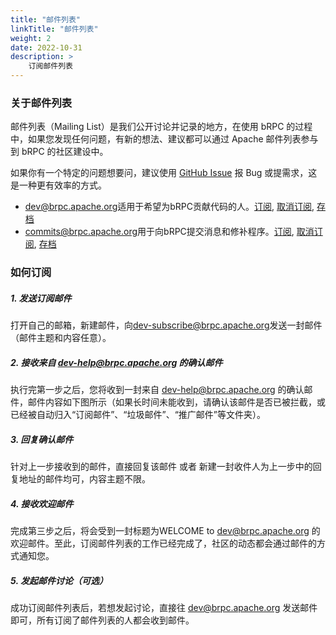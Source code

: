 ```yaml
---
title: "邮件列表"
linkTitle: "邮件列表"
weight: 2
date: 2022-10-31
description: >
    订阅邮件列表
---
```

### 关于邮件列表

邮件列表（Mailing List）是我们公开讨论并记录的地方，在使用 bRPC 的过程中，如果您发现任何问题，有新的想法、建议都可以通过 Apache 邮件列表参与到 bRPC 的社区建设中。

如果你有一个特定的问题想要问，建议使用 [GitHub Issue](https://github.com/apache/incubator-brpc/issues/new/choose) 报 Bug 或提需求，这是一种更有效率的方式。

* [dev@brpc.apache.org](dev@brpc.apache.org)适用于希望为bRPC贡献代码的人。[订阅](mailto:dev-subscribe@brpc.apache.org?subject=send%20this%20email%20to%20subscribe), [取消订阅](mailto:dev-unsubscribe@brpc.apache.org?subject=send%20this%20email%20to%20unsubscribe), [存档](https://www.mail-archive.com/dev@brpc.apache.org/)
* [commits@brpc.apache.org](commits@brpc.apache.org)用于向bRPC提交消息和修补程序。[订阅](mailto:commits-subscribe@brpc.apache.org?subject=send%20this%20email%20to%20subscribe), [取消订阅](mailto:commits-unsubscribe@brpc.apache.org?subject=send%20this%20email%20to%20unsubscribe), [存档](https://www.mail-archive.com/commits@brpc.apache.org/)

### 如何订阅

##### 1. 发送订阅邮件
打开自己的邮箱，新建邮件，向[dev-subscribe@brpc.apache.org](mailto:dev-subscribe@brpc.apache.org?subject=send%20this%20email%20to%20subscribe)发送一封邮件（邮件主题和内容任意）。

##### 2. 接收来自 dev-help@brpc.apache.org 的确认邮件

执行完第一步之后，您将收到一封来自 dev-help@brpc.apache.org 的确认邮件，邮件内容如下图所示（如果长时间未能收到，请确认该邮件是否已被拦截，或已经被自动归入“订阅邮件”、“垃圾邮件”、“推广邮件”等文件夹）。

##### 3. 回复确认邮件

针对上一步接收到的邮件，直接回复该邮件 或者 新建一封收件人为上一步中的回复地址的邮件均可，内容主题不限。

##### 4. 接收欢迎邮件

完成第三步之后，将会受到一封标题为WELCOME to dev@brpc.apache.org 的欢迎邮件。至此，订阅邮件列表的工作已经完成了，社区的动态都会通过邮件的方式通知您。

##### 5. 发起邮件讨论（可选）
成功订阅邮件列表后，若想发起讨论，直接往 dev@brpc.apache.org 发送邮件即可，所有订阅了邮件列表的人都会收到邮件。